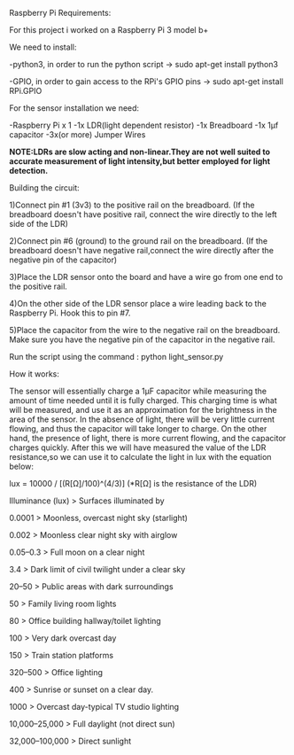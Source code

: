 Raspberry Pi Requirements:

For this project i worked on a Raspberry Pi 3 model b+

We need to install:

-python3, in order to run the python script -> sudo apt-get install python3

-GPIO, in order to gain access to the RPi's GPIO pins -> sudo apt-get install RPi.GPIO

For the sensor installation we need:

-Raspberry Pi x 1
-1x LDR(light dependent resistor)
-1x Breadboard
-1x 1µf capacitor
-3x(or more) Jumper Wires

**NOTE:LDRs are slow acting and non-linear.They are not well suited to accurate measurement of light intensity,but 
better employed for light detection.**

Building the circuit:

1)Connect pin #1 (3v3) to the positive rail on the breadboard.
(If the breadboard doesn't have positive rail, connect the wire directly to the left side of the LDR)

2)Connect pin #6 (ground) to the ground rail on the breadboard.
(If the breadboard doesn't have negative rail,connect the wire directly after the negative pin of the capacitor)

3)Place the LDR sensor onto the board and have a wire go from one end to the positive rail.

4)On the other side of the LDR sensor place a wire leading back to the Raspberry Pi. Hook this to pin #7.

5)Place the capacitor from the wire to the negative rail on the breadboard. Make sure you have the negative 
pin of the capacitor in the negative rail.
 
Run the script using the command : python light_sensor.py

How it works:

The sensor will essentially charge a 1µF capacitor while measuring the amount of time needed until it 
is fully charged. This charging time is what will be measured, and use it as an approximation 
for the brightness in the area of the sensor. In the absence of light, there will be very little current flowing, 
and thus the capacitor will take longer to charge. On the other hand, 
the presence of light, there is more current flowing, and the capacitor charges quickly.
After this we will have measured the value of the LDR resistance,so we can use it to calculate the light in lux with 
the equation below:

lux = 10000 / [(R[Ω]/100)^(4/3)]     (*R[Ω] is the resistance of the LDR)




Illuminance (lux)	 >      Surfaces illuminated by


0.0001   	         >        Moonless, overcast night sky (starlight)   

0.002	             >        Moonless clear night sky with airglow
 
0.05–0.3	          >        Full moon on a clear night

3.4	               >        Dark limit of civil twilight under a clear sky

20–50	             >        Public areas with dark surroundings

50	                >        Family living room lights

80	                >        Office building hallway/toilet lighting

100	               >        Very dark overcast day

150	               >        Train station platforms

320–500	           >        Office lighting

400	               >        Sunrise or sunset on a clear day.

1000	              >        Overcast day-typical TV studio lighting

10,000–25,000	     >        Full daylight (not direct sun)

32,000–100,000	    >        Direct sunlight


